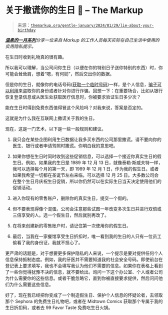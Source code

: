 <!--yml

分类：未分类

日期：2024-05-27 15:18:37

-->

# 关于撒谎你的生日 🎂 – The Markup

> 来源：[`themarkup.org/gentle-january/2024/01/29/lie-about-your-birthday`](https://themarkup.org/gentle-january/2024/01/29/lie-about-your-birthday)

[***温柔的一月系列***](https://themarkup.org/gentle-january/2024/01/02/gentle-january-the-least-intimidating-privacy-tips-from-the-markup)*分享一位来自 Markup 的工作人员每天实际在自己生活中使用的实用隐私提示。*

在生日时收到礼物真的很有趣。

所以我可以理解，当公司问你生日（以便在你的特别日子送你特别的东西）时，你可能会耸耸肩，想着“嗯，有何妨”，然后交出你的数据。

但是你的生日，就像你的电话号码([获取一个临时号码](https://themarkup.org/gentle-january/2024/01/12/sign-up-for-a-simple-burner-phone-number))一样，是个人信息，[骗子可以利用](https://www.fcc.gov/port-out-fraud-targets-your-private-accounts)来盗取你的身份或者针对你进行诈骗。回想一下：在重要场合，比如从银行恢复登录信息或从医生处获取医疗信息时，你被要求验证生日多少次？

能在生日时得到免费东西值得冒这个风险吗？对我来说，答案是否定的。

这就是为什么我在互联网上撒谎关于我的生日。

现在，这是一门艺术，以下是一些一般规则和建议。

1.  我只会在某些企图利用生日数据让我多买东西的公司那里撒谎。请不要向你的医生、银行或者申请驾照时撒谎。你明白我的意思吧。

1.  如果你想在生日时同时收到这些促销信息，可以选择一个接近你真实生日的假生日。例如，如果我的生日是 1989 年 12 月 13 日，就像泰勒·斯威夫特一样，我可以选择每个月的第一天，即 1989 年 12 月 1 日，作为我的假生日。或者如果我希望一切都在圣诞节左右来临，可以选择 12 月 25 日。大多数公司会在整个生日月庆祝生日促销，所以你仍然可以在实际生日当天决定使用他们的促销活动。

1.  进入你现有的零售账户，删除你的真实生日，提交一个假的。

1.  但不要表现得像个混蛋。公司会注意那些试图一年改变多次生日并进行双倍或三倍享受的人。选一个假生日，然后就别再改了。

1.  在将来创建新的零售账户时，请记住第一次使用你的假生日。

1.  最后，当我在一家餐馆享受生日折扣时，唯一看到我的生日的人只有一位员工偷看了我的身份证，我就不担心了。

更严肃的话题是，对于想要更多保护隐私的人来说，一个提示是要对提供任何个人信息保持抵制态度。例如，我的牙医并不需要知道我的社会安全号码。即使前台在登记表上要求填写，我也不会填写我认为他们不需要的信息。如果你在表格上看到了一些你觉得犹豫不决的信息，就不要给出。询问一下这个办公室、个人或者公司为什么需要你的这些信息。或者干脆忽略它，直到你被直接要求提供，然后问问他们为什么需要这些信息。

好了，现在我已经把你变成了一个制造假生日、保护个人信息的怀疑论者，去领取那个 Sephora 的免费生日礼物吧，或者在 Midtown Comics 获取那个专属于我的生日折扣码，或者去 99 Favor Taste 免费吃生日火锅。
